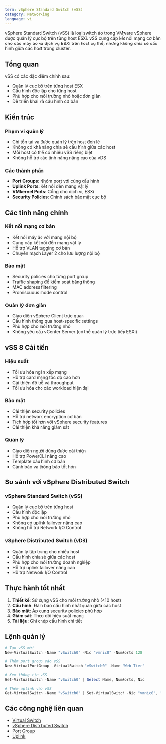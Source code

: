 ```yaml
---
term: vSphere Standard Switch (vSS)
category: Networking
language: vi
---
```


vSphere Standard Switch (vSS) là loại switch ảo trong VMware vSphere được quản lý cục bộ trên từng host ESXi. vSS cung cấp kết nối mạng cơ bản cho các máy ảo và dịch vụ ESXi trên host cụ thể, nhưng không chia sẻ cấu hình giữa các host trong cluster.

## Tổng quan

vSS có các đặc điểm chính sau:
- Quản lý cục bộ trên từng host ESXi
- Cấu hình độc lập cho từng host
- Phù hợp cho môi trường nhỏ hoặc đơn giản
- Dễ triển khai và cấu hình cơ bản

## Kiến trúc

### Phạm vi quản lý
- Chỉ tồn tại và được quản lý trên host đơn lẻ
- Không có khả năng chia sẻ cấu hình giữa các host
- Mỗi host có thể có nhiều vSS riêng biệt
- Không hỗ trợ các tính năng nâng cao của vDS

### Các thành phần
- **Port Groups**: Nhóm port với cùng cấu hình
- **Uplink Ports**: Kết nối đến mạng vật lý
- **VMkernel Ports**: Cổng cho dịch vụ ESXi
- **Security Policies**: Chính sách bảo mật cục bộ

## Các tính năng chính

### Kết nối mạng cơ bản
- Kết nối máy ảo với mạng nội bộ
- Cung cấp kết nối đến mạng vật lý
- Hỗ trợ VLAN tagging cơ bản
- Chuyển mạch Layer 2 cho lưu lượng nội bộ

### Bảo mật
- Security policies cho từng port group
- Traffic shaping để kiểm soát băng thông
- MAC address filtering
- Promiscuous mode control

### Quản lý đơn giản
- Giao diện vSphere Client trực quan
- Cấu hình thông qua host-specific settings
- Phù hợp cho môi trường nhỏ
- Không yêu cầu vCenter Server (có thể quản lý trực tiếp ESXi)

## vSS 8 Cải tiến

### Hiệu suất
- Tối ưu hóa ngăn xếp mạng
- Hỗ trợ card mạng tốc độ cao hơn
- Cải thiện độ trễ và throughput
- Tối ưu hóa cho các workload hiện đại

### Bảo mật
- Cải thiện security policies
- Hỗ trợ network encryption cơ bản
- Tích hợp tốt hơn với vSphere security features
- Cải thiện khả năng giám sát

### Quản lý
- Giao diện người dùng được cải thiện
- Hỗ trợ PowerCLI nâng cao
- Template cấu hình cơ bản
- Cảnh báo và thông báo tốt hơn

## So sánh với vSphere Distributed Switch

### vSphere Standard Switch (vSS)
- Quản lý cục bộ trên từng host
- Cấu hình độc lập
- Phù hợp cho môi trường nhỏ
- Không có uplink failover nâng cao
- Không hỗ trợ Network I/O Control

### vSphere Distributed Switch (vDS)
- Quản lý tập trung cho nhiều host
- Cấu hình chia sẻ giữa các host
- Phù hợp cho môi trường doanh nghiệp
- Hỗ trợ uplink failover nâng cao
- Hỗ trợ Network I/O Control

## Thực hành tốt nhất

1. **Thiết kế**: Sử dụng vSS cho môi trường nhỏ (<10 host)
2. **Cấu hình**: Đảm bảo cấu hình nhất quán giữa các host
3. **Bảo mật**: Áp dụng security policies phù hợp
4. **Giám sát**: Theo dõi hiệu suất mạng
5. **Tài liệu**: Ghi chép cấu hình chi tiết

## Lệnh quản lý

```powershell
# Tạo vSS mới
New-VirtualSwitch -Name "vSwitch0" -Nic "vmnic0" -NumPorts 128

# Thêm port group vào vSS
New-VirtualPortGroup -VirtualSwitch "vSwitch0" -Name "Web-Tier"

# Xem thông tin vSS
Get-VirtualSwitch -Name "vSwitch0" | Select Name, NumPorts, Nic

# Thêm uplink vào vSS
Get-VirtualSwitch -Name "vSwitch0" | Set-VirtualSwitch -Nic "vmnic0", "vmnic1"
```

## Các công nghệ liên quan

- [Virtual Switch](/glossary/term/virtual-switch.md)
- [vSphere Distributed Switch](/glossary/term/vsphere-distributed-switch.md)
- [Port Group](/glossary/term/port-group.md)
- [Uplink](/glossary/term/uplinks.md)